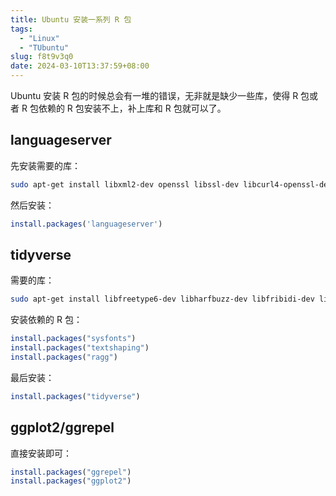 ```yaml
---
title: Ubuntu 安装一系列 R 包
tags:
  - "Linux"
  - "TUbuntu"
slug: f8t9v3q0
date: 2024-03-10T13:37:59+08:00
---
```


Ubuntu 安装 R 包的时候总会有一堆的错误，无非就是缺少一些库，使得 R 包或者 R 包依赖的 R 包安装不上，补上库和 R 包就可以了。

<!--more-->

## languageserver

先安装需要的库：

```bash
sudo apt-get install libxml2-dev openssl libssl-dev libcurl4-openssl-dev
```

然后安装：

```r
install.packages('languageserver')
```

## tidyverse

需要的库：

```bash
sudo apt-get install libfreetype6-dev libharfbuzz-dev libfribidi-dev libfreetype6-dev libpng-dev libtiff5-dev libjpeg-dev
```

安装依赖的 R 包：

```r
install.packages("sysfonts")
install.packages("textshaping")
install.packages("ragg")
```

最后安装：

```r
install.packages("tidyverse")
```

## ggplot2/ggrepel

直接安装即可：

```r
install.packages("ggrepel")
install.packages("ggplot2")
```